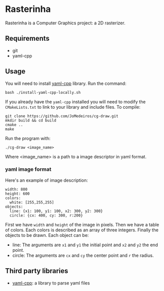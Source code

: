 # Rasterinha

Rasterinha is a Computer Graphics project: a 2D rasterizer.

## Requirements

- git
- yaml-cpp

## Usage

You will need to install [yaml-cpp](https://github.com/jbeder/yaml-cpp/)
library. Run the command:

``` 
bash ./install-yaml-cpp-locally.sh 
```

If you already have the `yaml-cpp` installed you will need to modify
the `CMakeLists.txt` to link to your library and include files. 
To compile:

```
git clone https://github.com/JoMedeiros/cg-draw.git
mkdir build && cd build
cmake ..
make
```

Run the program with:

```
./cg-draw <image_name> 
```

Where \<image\_name\> is a path to a image descriptor in yaml format.

### yaml image format

Here's an example of image description:

```
width: 800
height: 600
colors:
  white: [255,255,255]
objects:
  line: {x1: 100, y1: 100, x2: 300, y2: 300}
  circle: {cx: 400, cy: 300, r:200}
```

First we have `width` and `height` of the image in pixels.
Then we have a table of colors. Each colors is described as an array
of three integers. Finally the objects to be drawn. Each object can be:

- line: The arguments are `x1` and `y1` the initial point and `x2` and 
`y2` the end point.
- circle: The arguments are `cx` and `cy` the center point and `r` the 
radius.

## Third party libraries

- [yaml-cpp](https://github.com/jbeder/yaml-cpp/):
a library to parse yaml files


